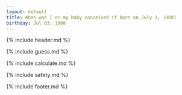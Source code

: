 ```yaml
---
layout: default
title: When was I or my baby conceived if born on July 3, 1908?
birthday: Jul 03, 1908
---
```


{% include header.md %}

{% include guess.md %}

{% include calculate.md %}

{% include safety.md %}

{% include footer.md %}



